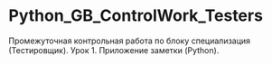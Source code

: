 # Python_GB_ControlWork_Testers
Промежуточная контрольная работа по блоку специализация (Тестировщик). Урок 1. Приложение заметки (Python).
